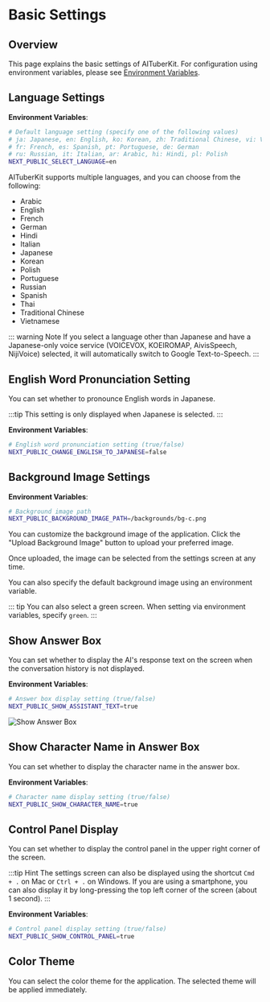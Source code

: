 # Basic Settings

## Overview

This page explains the basic settings of AITuberKit. For configuration using environment variables, please see [Environment Variables](/en/guide/environment-variables).

## Language Settings

**Environment Variables**:

```bash
# Default language setting (specify one of the following values)
# ja: Japanese, en: English, ko: Korean, zh: Traditional Chinese, vi: Vietnamese
# fr: French, es: Spanish, pt: Portuguese, de: German
# ru: Russian, it: Italian, ar: Arabic, hi: Hindi, pl: Polish
NEXT_PUBLIC_SELECT_LANGUAGE=en
```

AITuberKit supports multiple languages, and you can choose from the following:

- Arabic
- English
- French
- German
- Hindi
- Italian
- Japanese
- Korean
- Polish
- Portuguese
- Russian
- Spanish
- Thai
- Traditional Chinese
- Vietnamese

::: warning Note
If you select a language other than Japanese and have a Japanese-only voice service (VOICEVOX, KOEIROMAP, AivisSpeech, NijiVoice) selected, it will automatically switch to Google Text-to-Speech.
:::

## English Word Pronunciation Setting

You can set whether to pronounce English words in Japanese.

:::tip
This setting is only displayed when Japanese is selected.
:::

**Environment Variables**:

```bash
# English word pronunciation setting (true/false)
NEXT_PUBLIC_CHANGE_ENGLISH_TO_JAPANESE=false
```

## Background Image Settings

**Environment Variables**:

```bash
# Background image path
NEXT_PUBLIC_BACKGROUND_IMAGE_PATH=/backgrounds/bg-c.png
```

You can customize the background image of the application. Click the "Upload Background Image" button to upload your preferred image.

Once uploaded, the image can be selected from the settings screen at any time.

You can also specify the default background image using an environment variable.

::: tip
You can also select a green screen. When setting via environment variables, specify `green`.
:::

## Show Answer Box

You can set whether to display the AI's response text on the screen when the conversation history is not displayed.

**Environment Variables**:

```bash
# Answer box display setting (true/false)
NEXT_PUBLIC_SHOW_ASSISTANT_TEXT=true
```

![Show Answer Box](/images/basic_3efh5.png)

## Show Character Name in Answer Box

You can set whether to display the character name in the answer box.

**Environment Variables**:

```bash
# Character name display setting (true/false)
NEXT_PUBLIC_SHOW_CHARACTER_NAME=true
```

## Control Panel Display

You can set whether to display the control panel in the upper right corner of the screen.

:::tip Hint
The settings screen can also be displayed using the shortcut `Cmd + .` on Mac or `Ctrl + .` on Windows.
If you are using a smartphone, you can also display it by long-pressing the top left corner of the screen (about 1 second).
:::

**Environment Variables**:

```bash
# Control panel display setting (true/false)
NEXT_PUBLIC_SHOW_CONTROL_PANEL=true
```

## Color Theme

You can select the color theme for the application. The selected theme will be applied immediately.

